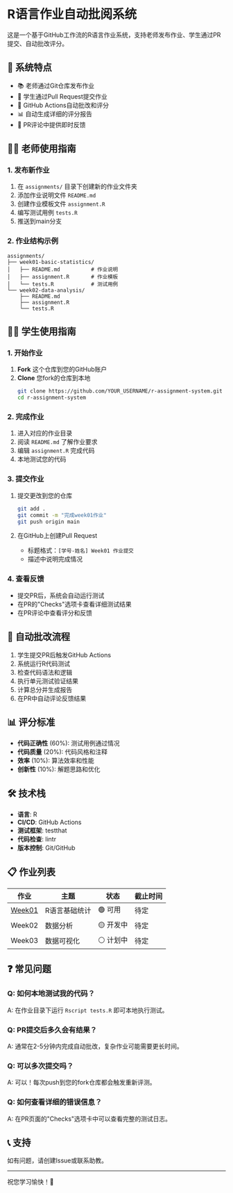 # R语言作业自动批阅系统

这是一个基于GitHub工作流的R语言作业系统，支持老师发布作业、学生通过PR提交、自动批改评分。

## 🎯 系统特点

- 📚 老师通过Git仓库发布作业
- 🔄 学生通过Pull Request提交作业
- 🤖 GitHub Actions自动批改和评分
- 📊 自动生成详细的评分报告
- 💬 PR评论中提供即时反馈

## 👨‍🏫 老师使用指南

### 1. 发布新作业

1. 在 `assignments/` 目录下创建新的作业文件夹
2. 添加作业说明文件 `README.md`
3. 创建作业模板文件 `assignment.R`
4. 编写测试用例 `tests.R`
5. 推送到main分支

### 2. 作业结构示例

```
assignments/
├── week01-basic-statistics/
│   ├── README.md          # 作业说明
│   ├── assignment.R       # 作业模板
│   └── tests.R            # 测试用例
└── week02-data-analysis/
    ├── README.md
    ├── assignment.R
    └── tests.R
```

## 👨‍🎓 学生使用指南

### 1. 开始作业

1. **Fork** 这个仓库到您的GitHub账户
2. **Clone** 您fork的仓库到本地
   ```bash
   git clone https://github.com/YOUR_USERNAME/r-assignment-system.git
   cd r-assignment-system
   ```

### 2. 完成作业

1. 进入对应的作业目录
2. 阅读 `README.md` 了解作业要求
3. 编辑 `assignment.R` 完成代码
4. 本地测试您的代码

### 3. 提交作业

1. 提交更改到您的仓库
   ```bash
   git add .
   git commit -m "完成week01作业"
   git push origin main
   ```

2. 在GitHub上创建Pull Request
   - 标题格式：`[学号-姓名] Week01 作业提交`
   - 描述中说明完成情况

### 4. 查看反馈

- 提交PR后，系统会自动运行测试
- 在PR的"Checks"选项卡查看详细测试结果
- 在PR评论中查看评分和反馈

## 🚀 自动批改流程

1. 学生提交PR后触发GitHub Actions
2. 系统运行R代码测试
3. 检查代码语法和逻辑
4. 执行单元测试验证结果
5. 计算总分并生成报告
6. 在PR中自动评论反馈结果

## 📊 评分标准

- **代码正确性** (60%): 测试用例通过情况
- **代码质量** (20%): 代码风格和注释
- **效率** (10%): 算法效率和性能
- **创新性** (10%): 解题思路和优化

## 🛠️ 技术栈

- **语言**: R
- **CI/CD**: GitHub Actions
- **测试框架**: testthat
- **代码检查**: lintr
- **版本控制**: Git/GitHub

## 📋 作业列表

| 作业 | 主题 | 状态 | 截止时间 |
|------|------|------|----------|
| [Week01](assignments/week01-basic-statistics/) | R语言基础统计 | 🟢 可用 | 待定 |
| Week02 | 数据分析 | 🟡 开发中 | 待定 |
| Week03 | 数据可视化 | ⚪ 计划中 | 待定 |

## ❓ 常见问题

### Q: 如何本地测试我的代码？
A: 在作业目录下运行 `Rscript tests.R` 即可本地执行测试。

### Q: PR提交后多久会有结果？
A: 通常在2-5分钟内完成自动批改，复杂作业可能需要更长时间。

### Q: 可以多次提交吗？
A: 可以！每次push到您的fork仓库都会触发重新评测。

### Q: 如何查看详细的错误信息？
A: 在PR页面的"Checks"选项卡中可以查看完整的测试日志。

## 📞 支持

如有问题，请创建Issue或联系助教。

---

祝您学习愉快！🎉
